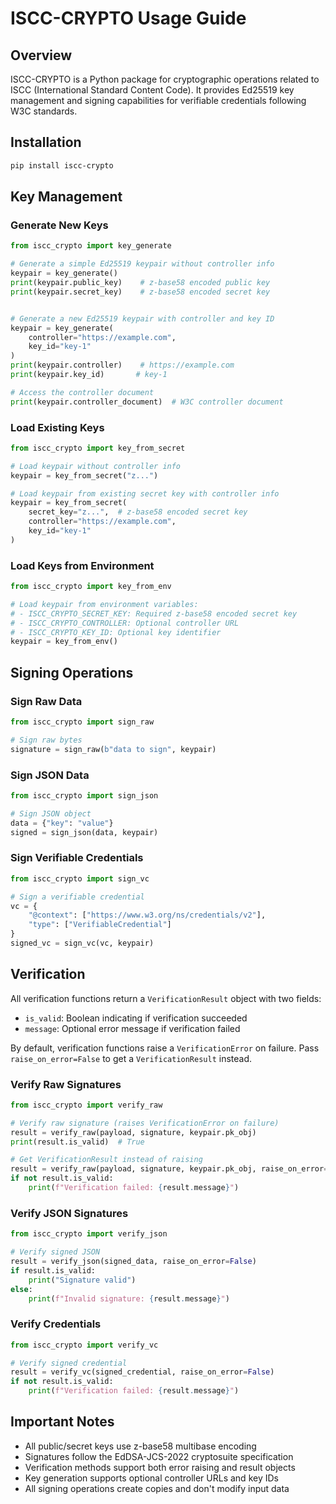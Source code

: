 # ISCC-CRYPTO Usage Guide

## Overview

ISCC-CRYPTO is a Python package for cryptographic operations related to ISCC (International Standard
Content Code). It provides Ed25519 key management and signing capabilities for verifiable
credentials following W3C standards.

## Installation

```bash
pip install iscc-crypto
```

## Key Management

### Generate New Keys

```python
from iscc_crypto import key_generate

# Generate a simple Ed25519 keypair without controller info
keypair = key_generate()
print(keypair.public_key)    # z-base58 encoded public key
print(keypair.secret_key)    # z-base58 encoded secret key


# Generate a new Ed25519 keypair with controller and key ID
keypair = key_generate(
    controller="https://example.com",
    key_id="key-1"
)
print(keypair.controller)    # https://example.com
print(keypair.key_id)       # key-1

# Access the controller document
print(keypair.controller_document)  # W3C controller document
```

### Load Existing Keys

```python
from iscc_crypto import key_from_secret

# Load keypair without controller info
keypair = key_from_secret("z...")

# Load keypair from existing secret key with controller info
keypair = key_from_secret(
    secret_key="z...",  # z-base58 encoded secret key
    controller="https://example.com",
    key_id="key-1"
)
```

### Load Keys from Environment

```python
from iscc_crypto import key_from_env

# Load keypair from environment variables:
# - ISCC_CRYPTO_SECRET_KEY: Required z-base58 encoded secret key
# - ISCC_CRYPTO_CONTROLLER: Optional controller URL
# - ISCC_CRYPTO_KEY_ID: Optional key identifier
keypair = key_from_env()
```

## Signing Operations

### Sign Raw Data

```python
from iscc_crypto import sign_raw

# Sign raw bytes
signature = sign_raw(b"data to sign", keypair)
```

### Sign JSON Data

```python
from iscc_crypto import sign_json

# Sign JSON object
data = {"key": "value"}
signed = sign_json(data, keypair)
```

### Sign Verifiable Credentials

```python
from iscc_crypto import sign_vc

# Sign a verifiable credential
vc = {
    "@context": ["https://www.w3.org/ns/credentials/v2"],
    "type": ["VerifiableCredential"]
}
signed_vc = sign_vc(vc, keypair)
```

## Verification

All verification functions return a `VerificationResult` object with two fields:

- `is_valid`: Boolean indicating if verification succeeded
- `message`: Optional error message if verification failed

By default, verification functions raise a `VerificationError` on failure. Pass
`raise_on_error=False` to get a `VerificationResult` instead.

### Verify Raw Signatures

```python
from iscc_crypto import verify_raw

# Verify raw signature (raises VerificationError on failure)
result = verify_raw(payload, signature, keypair.pk_obj)
print(result.is_valid)  # True

# Get VerificationResult instead of raising
result = verify_raw(payload, signature, keypair.pk_obj, raise_on_error=False)
if not result.is_valid:
    print(f"Verification failed: {result.message}")
```

### Verify JSON Signatures

```python
from iscc_crypto import verify_json

# Verify signed JSON
result = verify_json(signed_data, raise_on_error=False)
if result.is_valid:
    print("Signature valid")
else:
    print(f"Invalid signature: {result.message}")
```

### Verify Credentials

```python
from iscc_crypto import verify_vc

# Verify signed credential
result = verify_vc(signed_credential, raise_on_error=False)
if not result.is_valid:
    print(f"Verification failed: {result.message}")
```

## Important Notes

- All public/secret keys use z-base58 multibase encoding
- Signatures follow the EdDSA-JCS-2022 cryptosuite specification
- Verification methods support both error raising and result objects
- Key generation supports optional controller URLs and key IDs
- All signing operations create copies and don't modify input data
